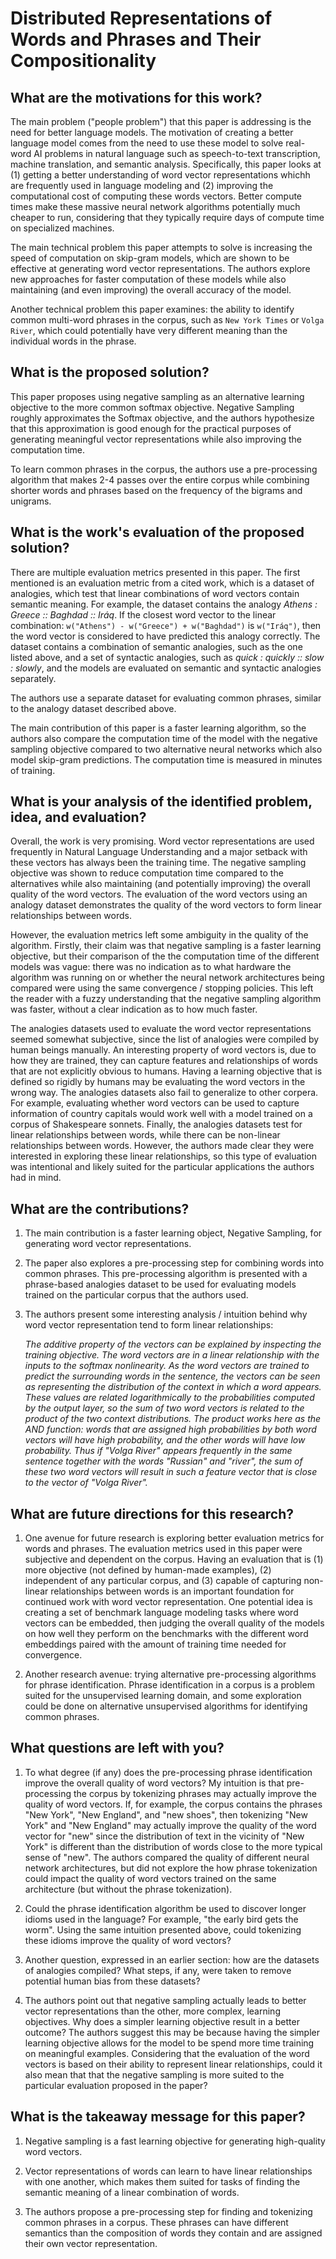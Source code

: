 # Distributed Representations of Words and Phrases and Their Compositionality

## What are the motivations for this work?

The main problem ("people problem") that this paper is addressing is the need for better language models.
The motivation of creating a better language model comes from the need to use these model to solve real-word
AI problems in natural language such as speech-to-text transcription, machine translation, and semantic analysis.
Specifically, this paper looks at (1) getting a better understanding of word vector representations whichh are
frequently used in language modeling and (2) improving the computational cost of computing these words vectors.
Better compute times make these massive neural network algorithms potentially much cheaper to run, considering that
they typically require days of compute time on specialized machines.

The main technical problem this paper attempts to solve is increasing the speed of computation on skip-gram
models, which are shown to be effective at generating word vector representations. The authors explore new approaches
for faster computation of these models while also maintaining (and even improving) the overall accuracy of the model.

Another technical problem this paper examines: the ability to identify common multi-word phrases in the corpus, such
as `New York Times` or `Volga River`, which could potentially have very different meaning than the individual words
in the phrase.

## What is the proposed solution?

This paper proposes using negative sampling as an alternative learning objective to the more common softmax
objective. Negative Sampling roughly approximates the Softmax objective, and the authors hypothesize that this
approximation is good enough for the practical purposes of generating meaningful vector representations while
also improving the computation time.

To learn common phrases in the corpus, the authors use a pre-processing algorithm that makes 2-4 passes over the
entire corpus while combining shorter words and phrases based on the frequency of the bigrams and unigrams.

## What is the work's evaluation of the proposed solution?

There are multiple evaluation metrics presented in this paper. The first mentioned is an evaluation metric from
a cited work, which is a dataset of analogies, which test that linear combinations of word vectors contain semantic
meaning. For example, the dataset contains the analogy *Athens : Greece :: Baghdad :: Iráq*. If the closest word
vector to the linear combination: `w("Athens") - w("Greece") + w("Baghdad")` is `w("Iráq")`, then the word
vector is considered to have predicted this analogy correctly. The dataset contains a combination of semantic
analogies, such as the one listed above, and a set of syntactic analogies, such as *quick : quickly :: slow : slowly*,
and the models are evaluated on semantic and syntactic analogies separately.

The authors use a separate dataset for evaluating common phrases, similar to the analogy dataset described above.

The main contribution of this paper is a faster learning algorithm, so the authors also compare the computation time
of the model with the negative sampling objective compared to two alternative neural networks which also model skip-gram
predictions. The computation time is measured in minutes of training.

## What is your analysis of the identified problem, idea, and evaluation?

Overall, the work is very promising. Word vector representations are used frequently in Natural Language Understanding
and a major setback with these vectors has always been the training time. The negative sampling objective was shown to
reduce computation time compared to the alternatives while also maintaining (and potentially improving) the overall
quality of the word vectors. The evaluation of the word vectors using an analogy dataset demonstrates the quality
of the word vectors to form linear relationships between words.

However, the evaluation metrics left some ambiguity in the quality of the algorithm. Firstly, their claim was that negative
sampling is a faster learning objective, but their comparison of the the computation time of the different models was vague:
there was no indication as to what hardware the algorithm was running on or whether the neural network architectures being
compared were using the same convergence / stopping policies. This left the reader with a fuzzy understanding that the
negative sampling algorithm was faster, without a clear indication as to how much faster.

The analogies datasets used to evaluate the word vector representations seemed somewhat subjective, since the list of
analogies were compiled by human beings manually. An interesting property of word vectors is, due to how they are trained,
they can capture features and relationships of words that are not explicitly obvious to humans. Having a learning
objective that is defined so rigidly by humans may be evaluating the word vectors in the wrong way. The analogies datasets
also fail to generalize to other corpera. For example, evaluating whether word vectors can be used to capture information
of country capitals would work well with a model trained on a corpus of Shakespeare sonnets. Finally, the analogies datasets
test for linear relationships between words, while there can be non-linear relationships between words. However, the authors
made clear they were interested in exploring these linear relationships, so this type of evaluation was intentional and
likely suited for the particular applications the authors had in mind.

## What are the contributions?

1. The main contribution is a faster learning object, Negative Sampling, for generating word vector representations.

2. The paper also explores a pre-processing step for combining words into common phrases. This pre-processing algorithm
   is presented with a phrase-based analogies dataset to be used for evaluating models trained on the particular corpus
   that the authors used.

3. The authors present some interesting analysis / intuition behind why word vector representation tend to form linear
   relationships:
   
   *The additive property of the vectors can be explained by inspecting the training objective. The word vectors are in
   a linear relationship with the inputs to the softmax nonlinearity. As the word vectors are trained to predict the
   surrounding words in the sentence, the vectors can be seen as representing the distribution of the context in which
   a word appears. These values are related logarithmically to the probabilities computed by the output layer, so the
   sum of two word vectors is related to the product of the two context distributions. The product works here as the AND
   function: words that are assigned high probabilities by both word vectors will have high probability, and the other
   words will have low probability. Thus if "Volga River" appears frequently in the same sentence together with the words
   "Russian" and "river", the sum of these two word vectors will result in such a feature vector that is close to the vector
   of "Volga River".*
   
## What are future directions for this research?

1. One avenue for future research is exploring better evaluation metrics for words and phrases. The evaluation
   metrics used in this paper were subjective and dependent on the corpus. Having an evaluation that is (1) more
   objective (not defined by human-made examples), (2) independent of any particular corpus, and (3) capable of
   capturing non-linear relationships between words is an important foundation for continued work with word vector 
   representation. One potential idea is creating a set of benchmark language modeling tasks where word vectors
   can be embedded, then judging the overall quality of the models on how well they perform on the benchmarks
   with the different word embeddings paired with the amount of training time needed for convergence.
   
2. Another research avenue: trying alternative pre-processing algorithms for phrase identification. Phrase identification
   in a corpus is a problem suited for the unsupervised learning domain, and some exploration could be done on alternative
   unsupervised algorithms for identifying common phrases.
   
## What questions are left with you?

1. To what degree (if any) does the pre-processing phrase identification improve the overall quality of word vectors?
   My intuition is that pre-processing the corpus by tokenizing phrases may actually improve the quality of word vectors.
   If, for example, the corpus contains the phrases "New York", "New England", and "new shoes", then tokenizing "New York"
   and "New England" may actually improve the quality of the word vector for "new" since the distribution of text in the
   vicinity of "New York" is different than the distribution of words close to the more typical sense of "new". The authors
   compared the quality of different neural network architectures, but did not explore the how phrase tokenization could
   impact the quality of word vectors trained on the same architecture (but without the phrase tokenization).

2. Could the phrase identification algorithm be used to discover longer idioms used in the language? For example, "the early
   bird gets the worm". Using the same intuition presented above, could tokenizing these idioms improve the quality of word
   vectors?
   
3. Another question, expressed in an earlier section: how are the datasets of analogies compiled? What steps, if any, were
   taken to remove potential human bias from these datasets?
   
4. The authors point out that negative sampling actually leads to better vector representations than the other, more
   complex, learning objectives. Why does a simpler learning objective result in a better outcome? The authors suggest
   this may be because having the simpler learning objective allows for the model to be spend more time training
   on meaningful examples. Considering that the evaluation of the word vectors is based on their ability to represent
   linear relationships, could it also mean that that the negative sampling is more suited to the particular evaluation
   proposed in the paper?

   
## What is the takeaway message for this paper?

1. Negative sampling is a fast learning objective for generating high-quality word vectors.

2. Vector representations of words can learn to have linear relationships with one another, which makes them
   suited for tasks of finding the semantic meaning of a linear combination of words.
   
3. The authors propose a pre-processing step for finding and tokenizing common phrases in a corpus. These phrases can
   have different semantics than the composition of words they contain and are assigned their own vector representation.
